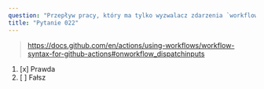 ```yaml
---
question: "Przepływ pracy, który ma tylko wyzwalacz zdarzenia `workflow_dispatch`, może być uruchomiony za pomocą REST API GitHuba"
title: "Pytanie 022"
---
```


> https://docs.github.com/en/actions/using-workflows/workflow-syntax-for-github-actions#onworkflow_dispatchinputs
1. [x] Prawda
1. [ ] Fałsz
